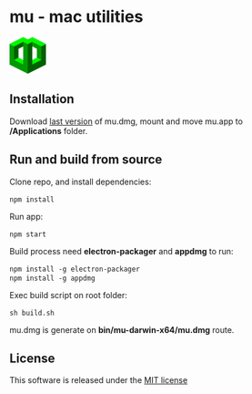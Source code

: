 # mu - mac utilities

![mu - mac utilities](https://raw.githubusercontent.com/sidedevorg/mu/master/muTemplate32x32%402x.png)

## Installation

Download [last version](https://github.com/sidedevorg/mu/raw/master/bin/mu-darwin-x64/mu.dmg) of mu.dmg, mount and move mu.app to **/Applications** folder.

## Run and build from source

Clone repo, and install dependencies:

```shell
npm install
```

Run app:

```shell
npm start
```

Build process need **electron-packager** and **appdmg** to run:

```shell
npm install -g electron-packager
npm install -g appdmg
```

Exec build script on root folder:

```shell
sh build.sh
```

mu.dmg is generate on **bin/mu-darwin-x64/mu.dmg** route.

## License
This software is released under the [MIT license](https://github.com/sidedevorg/mu/blob/master/LICENSE)

